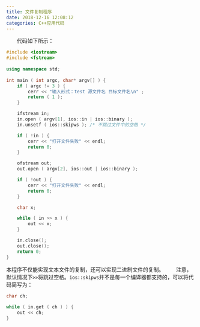 ```yaml
---
title: 文件复制程序
date: 2018-12-16 12:08:12
categories: C++应用代码
---
```


&emsp;&emsp;代码如下所示：

``` cpp
#include <iostream>
#include <fstream>
​
using namespace std;
​
int main ( int argc, char* argv[] ) {
    if ( argc != 3 ) {
        cerr << "输入形式：test 源文件名 目标文件名\n" ;
        return ( 1 );
    }

    ifstream in;
    in.open ( argv[1], ios::in | ios::binary );
    in.unsetf ( ios::skipws ); /* 不跳过文件中的空格 */

    if ( !in ) {
        cerr << "打开文件失败" << endl;
        return 0;
    }

    ofstream out;
    out.open ( argv[2], ios::out | ios::binary );

    if ( !out ) {
        cerr << "打开文件失败" << endl;
        return 0;
    }

    char x;

    while ( in >> x ) {
        out << x;
    }

    in.close();
    out.close();
    return 0;
}
```

本程序不仅能实现文本文件的复制，还可以实现二进制文件的复制。
&emsp;&emsp;注意，默认情况下`>>`将跳过空格。`ios::skipws`并不是每一个编译器都支持的，可以将代码简写为：

``` cpp
char ch;
​
while ( in.get ( ch ) ) {
    out << ch;
}
```